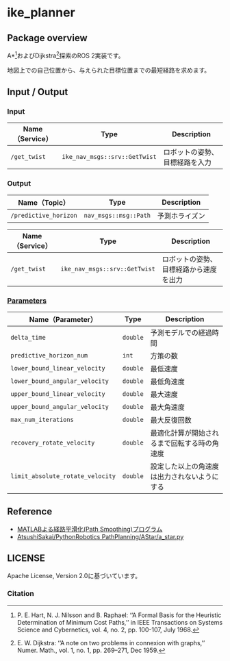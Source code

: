 # ike_planner

## Package overview
A*[^1]およびDijkstra[^2]探索のROS 2実装です。

地図上での自己位置から、与えられた目標位置までの最短経路を求めます。

## Input / Output

### Input

| **Name（Service）** | **Type**                                          | **Description**                             | 
| ------------- | --------------------------------------------- | --------------------------------------- | 
| `/get_twist`          | `ike_nav_msgs::srv::GetTwist`                  | ロボットの姿勢、目標経路を入力         | 

### Output

| **Name（Topic）**        | **Type**                                 | **Description**                                      | 
| -------------------- | ------------------------------------ | ------------------------------------------------ | 
| `/predictive_horizon`          | `nav_msgs::msg::Path`                  | 予測ホライズン         | 

| **Name（Service）** | **Type**                                          | **Description**                             | 
| ------------- | --------------------------------------------- | --------------------------------------- | 
| `/get_twist`          | `ike_nav_msgs::srv::GetTwist`                  | ロボットの姿勢、目標経路から速度を出力         | 

### [Parameters](../ike_nav_parameters/config/ike_planner_parameter.yaml)

| **Name（Parameter）**   | **Type**        | **Description**            | 
| ------------------- | ----------- | ---------------------- | 
| `delta_time`           | `double` | 予測モデルでの経過時間           | 
| `predictive_horizon_num`           | `int` | 方策の数           | 
| `lower_bound_linear_velocity`           | `double` | 最低速度           | 
| `lower_bound_angular_velocity`           | `double` | 最低角速度           | 
| `upper_bound_linear_velocity`           | `double` | 最大速度           | 
| `upper_bound_angular_velocity`           | `double` | 最大角速度           | 
| `max_num_iterations`           | `double` | 最大反復回数           | 
| `recovery_rotate_velocity`           | `double` | 最適化計算が開始されるまで回転する時の角速度           | 
| `limit_absolute_rotate_velocity`           | `double` | 設定した以上の角速度は出力されないようにする           | 

## Reference

* [MATLABよる経路平滑化(Path Smoothing)プログラム](https://myenigma.hatenablog.com/entry/20140510/1399694663)
* [AtsushiSakai/PythonRobotics PathPlanning/AStar/a_star.py](https://github.com/AtsushiSakai/PythonRobotics/blob/master/PathPlanning/AStar/a_star.py)

## LICENSE

Apache License, Version 2.0に基づいています。

### Citation
[^1]: P. E. Hart, N. J. Nilsson and B. Raphael: ‘‘A Formal Basis for the Heuristic Determination of Minimum Cost Paths,’’ in IEEE Transactions on Systems Science and Cybernetics, vol. 4, no. 2, pp. 100-107, July 1968.
[^2]: E. W. Dijkstra: ‘‘A note on two problems in connexion with graphs,’’ Numer. Math., vol. 1, no. 1, pp. 269–271, Dec 1959.